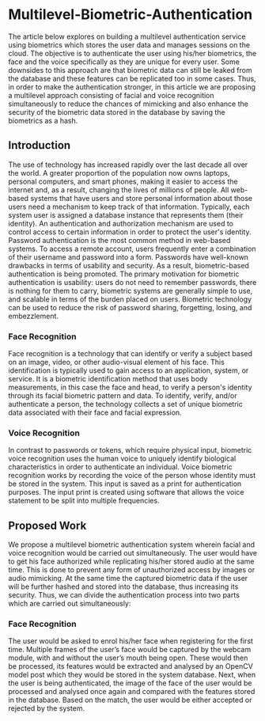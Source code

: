 # Multilevel-Biometric-Authentication

The article below explores on building a multilevel authentication service using biometrics which stores the user data and manages sessions on the cloud. The objective is to authenticate the user using his/her biometrics, the face and the voice specifically as they are unique for every user. Some downsides to this approach are that biometric data can still be leaked from the database and these features can be replicated too in some cases. Thus, in order to make the authentication stronger, in this article we are proposing a multilevel approach consisting of facial and voice recognition simultaneously to reduce the chances of mimicking and also enhance the security of the biometric data stored in the database by saving the biometrics as a hash.

## Introduction

The use of technology has increased rapidly over the last decade all over the world. A greater proportion of the population now owns laptops, personal computers, and smart phones, making it easier to access the internet and, as a result, changing the lives of millions of people. All web-based systems that have users and store personal information about those users need a mechanism to keep track of that information. Typically, each system user is assigned a database instance that represents them (their identity). An authentication and authorization mechanism are used to control access to certain information in order to protect the user's identity. Password authentication is the most common method in web-based systems. To access a remote account, users frequently enter a combination of their username and password into a form. Passwords have well-known drawbacks in terms of usability and security. As a result, biometric-based authentication is being promoted. The primary motivation for biometric authentication is usability: users do not need to remember passwords, there is nothing for them to carry, biometric systems are generally simple to use, and scalable in terms of the burden placed on users. Biometric technology can be used to reduce the risk of password sharing, forgetting, losing, and embezzlement.

### Face Recognition

Face recognition is a technology that can identify or verify a subject based on an image, video, or other audio-visual element of his face. This identification is typically used to gain access to an application, system, or service. It is a biometric identification method that uses body measurements, in this case the face and head, to verify a person's identity through its facial biometric pattern and data. To identify, verify, and/or authenticate a person, the technology collects a set of unique biometric data associated with their face and facial expression.

### Voice Recognition

In contrast to passwords or tokens, which require physical input, biometric voice recognition uses the human voice to uniquely identify biological characteristics in order to authenticate an individual. Voice biometric recognition works by recording the voice of the person whose identity must be stored in the system. This input is saved as a print for authentication purposes. The input print is created using software that allows the voice statement to be split into multiple frequencies.

## Proposed Work

We propose a multilevel biometric authentication system wherein facial and voice recognition would be carried out simultaneously. The user would have to get his face authorized while replicating his/her stored audio at the same time. This is done to prevent any form of unauthorized access by images or audio mimicking. At the same time the captured biometric data if the user will be further hashed and stored into the database, thus increasing its security. Thus, we can divide the authentication process into two parts which are carried out simultaneously:

### Face Recognition

The user would be asked to enrol his/her face when registering for the first time. Multiple frames of the user’s face would be captured by the webcam module, with and without the user’s mouth being open. These would then be processed, its features would be extracted and analysed by an OpenCV model post which they would be stored in the system database. Next, when the user is being authenticated, the image of the face of the user would be processed and analysed once again and compared with the features stored in the database. Based on the match, the user would be either accepted or rejected by the system.

